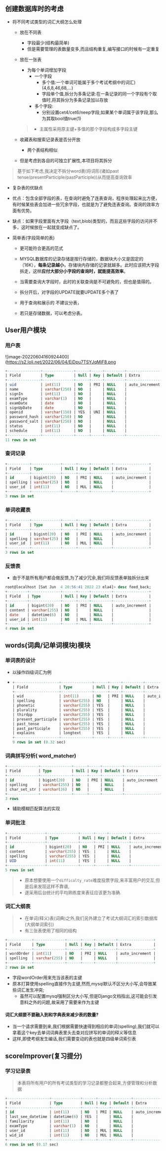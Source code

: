 ## 创建数据库时的考虑



- 将不同考试类型的词汇大纲怎么处理

  - 放在不同表

    - 字段最少(结构最简单)
    - 但是需要管理的表数量变多,而且结构重复,编写接口的时候有一定重复

  - 放在一张表

    - 为每个单词增加字段
      - 一个字段
        - 多个值:一个单词可能属于多个考试考纲中的词汇)(4,6,8,46,68,...)
        - 字段单个值,拆分为多条记录:在一条记录的同一个字段有个取值时,将其拆分为多条记录加以存放
      - 多个字段:
        - 分别设置cet4/cet6/neep字段,如果某个单词属于该字段,那么为其取bool值true(1)

    > - 主属性采用原主键+多值的那个字段构成多字段主键

  - 收藏表和搜索记录表是否分开放

    - 两个表结构相似
  - 但是考虑到各自的可独立扩展性,本项目将其拆分



> 基于如下考虑,我决定不拆分word表(将词形(诸如past tense/presentParticiple/pastParticiple))从而提高查询效率



-  复杂表的优缺点

  - 优点：包含全部字段的表，在查询时避免了连表查询，程序处理起来比方便，有时候某些表会加进一些冗余字段，也就是为了避免连表查询。查询的效率方面有优势。

  -  缺点：如果字段里面有大字段（text,blob)类型的，而且这些字段的访问并不多，这时候放在一起就变成缺点了。 

- 简单表(字段简单的表)

  - 更可能符合更高的范式

  - MYSQL数据库的记录存储是按行存储的，数据块大小又是固定的（16K），**每条记录越小**，存储块内存储的记录就越多。此时应该把大字段拆走，这样**应付大部分小字段的查询时，就能提高效率**。

  - 当需要查询大字段时，此时的关联查询是不可避免的，但也是值得的。

  - 拆分开后，对字段的UPDATE就要UPDATE多个表了

  - 用于查询和展示的 不建议分表， 

  - 若只是存储数据，可以考虑分表。

  

## User用户模块



### 用户表

\![image-20220604160924400](https://s2.loli.net/2022/06/04/EjDpu7TSYJqMiF8.png

```sql
+---------------+--------------+------+-----+---------+----------------+
| Field         | Type         | Null | Key | Default | Extra          |
+---------------+--------------+------+-----+---------+----------------+
| uid           | int(11)      | NO   | PRI | NULL    | auto_increment |
| name          | varchar(250) | NO   |     | NULL    |                |
| signIn        | int(11)      | NO   |     | NULL    |                |
| examType      | varchar(1)   | NO   |     | NULL    |                |
| examDate      | date         | NO   |     | NULL    |                |
| signUpDate    | date         | NO   |     | NULL    |                |
| openid        | varchar(150) | YES  | UNI | NULL    |                |
| password_hash | varchar(250) | NO   |     | NULL    |                |
| password_salt | varchar(250) | NO   |     | NULL    |                |
| status        | int(11)      | NO   |     | NULL    |                |
| schedule      | int(11)      | NO   |     | NULL    |                |
+---------------+--------------+------+-----+---------+----------------+
11 rows in set
```

### 查词记录

```sql
+----------+-------------+------+-----+---------+----------------+
| Field    | Type        | Null | Key | Default | Extra          |
+----------+-------------+------+-----+---------+----------------+
| id       | bigint(20)  | NO   | PRI | NULL    | auto_increment |
| spelling | varchar(25) | NO   |     | NULL    |                |
| user_id  | int(11)     | NO   | MUL | NULL    |                |
+----------+-------------+------+-----+---------+----------------+
3 rows in set
```

### 单词收藏表

```sql
+----------+-------------+------+-----+---------+----------------+
| Field    | Type        | Null | Key | Default | Extra          |
+----------+-------------+------+-----+---------+----------------+
| id       | bigint(20)  | NO   | PRI | NULL    | auto_increment |
| spelling | varchar(25) | NO   |     | NULL    |                |
| user_id  | int(11)     | NO   | MUL | NULL    |                |
+----------+-------------+------+-----+---------+----------------+
3 rows in set
```



### 反馈表

- 由于不是所有用户都会做反馈,为了减少冗余,我们将反馈表单独拆分出来

```sql
root@localhost [Sat Jun  4 20:56:41 2022 23 ela4]> desc feed_back;
+---------+--------------+------+-----+---------+----------------+
| Field   | Type         | Null | Key | Default | Extra          |
+---------+--------------+------+-----+---------+----------------+
| id      | bigint(20)   | NO   | PRI | NULL    | auto_increment |
| content | varchar(255) | NO   |     | NULL    |                |
| date    | datetime(6)  | NO   |     | NULL    |                |
| user_id | int(11)      | NO   | MUL | NULL    |                |
+---------+--------------+------+-----+---------+----------------+
4 rows in set
```





## words(词典/记单词模块)模块

### 单词表的设计

* 以操作四级词汇为例

* ```sql
  +--------------------+--------------+------+-----+---------+----------------+
  | Field              | Type         | Null | Key | Default | Extra          |
  +--------------------+--------------+------+-----+---------+----------------+
  | wid                | int(11)      | NO   | PRI | NULL    | auto_increment |
  | spelling           | varchar(255) | NO   |     | NULL    |                |
  | phonetic           | varchar(255) | YES  |     | NULL    |                |
  | plurality          | varchar(255) | YES  |     | NULL    |                |
  | thirdpp            | varchar(255) | YES  |     | NULL    |                |
  | present_participle | varchar(255) | YES  |     | NULL    |                |
  | past_tense         | varchar(255) | YES  |     | NULL    |                |
  | past_participle    | varchar(255) | YES  |     | NULL    |                |
  | explains           | longtext     | YES  |     | NULL    |                |
  +--------------------+--------------+------+-----+---------+----------------+
  9 rows in set (0.32 sec)
  ```


### 词典拼写分析( word_matcher)

```sql
+--------------+--------------+------+-----+---------+----------------+
| Field        | Type         | Null | Key | Default | Extra          |
+--------------+--------------+------+-----+---------+----------------+
| id           | bigint(20)   | NO   | PRI | NULL    | auto_increment |
| spelling     | varchar(255) | NO   |     | NULL    |                |
| char_set_str | varchar(26)  | NO   |     | NULL    |                |
+--------------+--------------+------+-----+---------+----------------+
3 rows
```

- 辅助模糊匹配算法的实现



### 单词批注

```sql
+-----------------+--------------+------+-----+---------+----------------+
| Field           | Type         | Null | Key | Default | Extra          |
+-----------------+--------------+------+-----+---------+----------------+
| id              | bigint(20)   | NO   | PRI | NULL    | auto_increment |
| content         | varchar(255) | YES  |     | NULL    |                |
| spelling        | varchar(255) | YES  |     | NULL    |                |
| UID             | int(11)      | YES  |     | NULL    |                |
+-----------------+--------------+------+-----+---------+----------------+
5 rows in set
```

> - 原本想要使用一个`difficalty_rate`难度投票字段,来丰富用户的交互,但是后来发现这样不靠谱,
> - 遂采用后台统计的平均熟练度来表征应该更为准确.

### 词汇大纲表

> - 在单词(释义)表(词典)之外,我们另外建立了考试大纲词汇的索引数据库(大纲单词索引)
> - 有三张表使用了相同的结构
>

```sql
+-----------+--------------+------+-----+---------+----------------+
| Field     | Type         | Null | Key | Default | Extra          |
+-----------+--------------+------+-----+---------+----------------+
| wordOrder | int(11)      | NO   | PRI | NULL    | auto_increment |
| spelling  | varchar(255) | NO   |     | NULL    |                |
+-----------+--------------+------+-----+---------+----------------+
2 rows in set
```

- 字段wordOrder用来充当该表的主键
- 原本打算使用spelling直接作为主键,然而,mysql默认不区分大小写,会导致某些词汇发生冲突;
  - 虽然可以配置mysql强制区分大小写,但是Django文档指出,这可能会引发意料之外的问题,故采用了需要来作为主键

#### 词汇大纲要不要融入到和字典表来减少表的数量?

- 当一个请求需要到来,我们根据需要快速得到相应的单词(spelling),我们就可以拿着这个key去单词词典表里头去查对应拼写的单词的释义等信息
- 这样,即使考纲发生编话,我们需要变动的表也就是四级单词索引表

## scoreImprover(复习提分)

### 学习记录表

> 本表将所有用户的所有考试类型的学习记录都整合起来,方便管理和分析数据

```sql
+-------------------+-------------+------+-----+---------+----------------+
| Field             | Type        | Null | Key | Default | Extra          |
+-------------------+-------------+------+-----+---------+----------------+
| id                | int(11)     | NO   | PRI | NULL    | auto_increment |
| last_see_datetime | datetime(6) | YES  |     | NULL    |                |
| familiarity       | int(11)     | NO   |     | NULL    |                |
| examType          | varchar(1)  | NO   |     | NULL    |                |
| user_id           | int(11)     | NO   | MUL | NULL    |                |
| wid_id            | int(11)     | NO   | MUL | NULL    |                |
+-------------------+-------------+------+-----+---------+----------------+
6 rows in set (0.17 sec)
```

